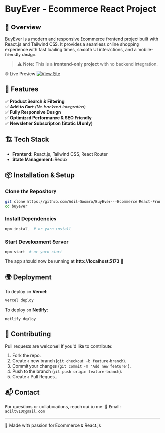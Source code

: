 # BuyEver - Ecommerce React Project


## 🛒 Overview
BuyEver is a modern and responsive Ecommerce frontend project built with React.js and Tailwind CSS. It provides a seamless online shopping experience with fast loading times, smooth UI interactions, and a mobile-friendly design.

> ⚠️ **Note:** This is a **frontend-only project** with no backend integration.  


🌐 Live Preview
[![View Site](https://img.shields.io/badge/Live%20Demo-BuyEver-blue?style=for-the-badge)](https://buyever.netlify.app/)


## 🚀 Features
✅ **Product Search & Filtering**  
✅ **Add to Cart** *(No backend integration)*  
✅ **Fully Responsive Design**  
✅ **Optimized Performance & SEO Friendly**  
✅ **Newsletter Subscription (Static UI only)**  

## 🏗️ Tech Stack
- **Frontend:** React.js, Tailwind CSS, React Router
- **State Management:** Redux 

## 📦 Installation & Setup
### Clone the Repository
```bash
git clone https://github.com/Adil-Soomro/BuyEver---Ecommerce-React-Front-End-Project.git
cd buyever
```

### Install Dependencies
```bash
npm install  # or yarn install
```

### Start Development Server
```bash
npm start  # or yarn start
```

The app should now be running at **http://localhost:5173** 🚀

## 🌍 Deployment
To deploy on **Vercel**:
```bash
vercel deploy
```
To deploy on **Netlify**:
```bash
netlify deploy
```

## 🤝 Contributing
Pull requests are welcome! If you'd like to contribute:
1. Fork the repo.
2. Create a new branch (`git checkout -b feature-branch`).
3. Commit your changes (`git commit -m 'Add new feature'`).
4. Push to the branch (`git push origin feature-branch`).
5. Create a Pull Request.

## 📬 Contact
For questions or collaborations, reach out to me:
📧 Email: `adiltv10@gmail.com`

---
💙 Made with passion for Ecommerce & React.js

